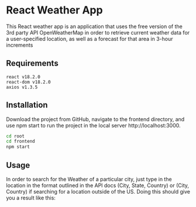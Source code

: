 # React Weather App

This React weather app is an application that uses the free version of the 3rd party API OpenWeatherMap in order to retrieve current weather data for a user-specified location, as well as a forecast for that area in 3-hour increments

## Requirements

```
react v18.2.0
react-dom v18.2.0
axios v1.3.5
```

## Installation

Download the project from GitHub, navigate to the frontend directory, and use npm start to run the project in the local server http://localhost:3000.

```bash
cd root
cd frontend
npm start
```

## Usage
In order to search for the Weather of a particular city, just type in the location in the format outlined in the API docs (City, State, Country) or (City, Country) if searching for a location outside of the US. Doing this should give you a result like this: